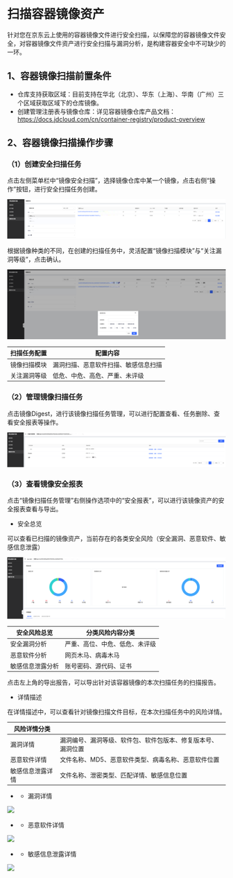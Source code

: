 # 扫描容器镜像资产

​		针对您在京东云上使用的容器镜像文件进行安全扫描，以保障您的容器镜像文件安全，对容器镜像文件资产进行安全扫描与漏洞分析，是构建容器安全中不可缺少的一环。

## 1、容器镜像扫描前置条件

- 仓库支持获取区域：目前支持在华北（北京）、华东（上海）、华南（广州）三个区域获取区域下的仓库镜像。
- 创建管理注册表与镜像仓库：详见容器镜像仓库产品文档：https://docs.jdcloud.com/cn/container-registry/product-overview

## 2、容器镜像扫描操作步骤

### （1）创建安全扫描任务

点击左侧菜单栏中“镜像安全扫描”，选择镜像仓库中某一个镜像，点击右侧“操作”按钮，进行安全扫描任务创建。

![](../../../../image/Website-Threat-Inspector/WTS2022-05-01.png)

根据镜像种类的不同，在创建的扫描任务中，灵活配置“镜像扫描模块”与“关注漏洞等级”，点击确认。

![](../../../../image/Website-Threat-Inspector/wts-Container-02.png)

| 扫描任务配置 | 配置内容                             |
| ------------ | ------------------------------------ |
| 镜像扫描模块 | 漏洞扫描、恶意软件扫描、敏感信息扫描 |
| 关注漏洞等级 | 低危、中危、高危、严重、未评级       |

### （2）管理镜像扫描任务

点击镜像Digest，进行该镜像扫描任务管理，可以进行配置查看、任务删除、查看安全报表等操作。

![](../../../../image/Website-Threat-Inspector/wts-Container-03.png)

### （3）查看镜像安全报表

点击“镜像扫描任务管理”右侧操作选项中的“安全报表”，可以进行该镜像资产的安全报表查看与导出。

- 安全总览

可以查看已扫描的镜像资产，当前存在的各类安全风险（安全漏洞、恶意软件、敏感信息泄露）

![](../../../../image/Website-Threat-Inspector/wts-Container-04.png)

| 安全风险总览     | 分类风险内容分类               |
| ---------------- | ------------------------------ |
| 安全漏洞分析     | 严重、高位、中危、低危、未评级 |
| 恶意软件分析     | 网页木马、病毒木马             |
| 敏感信息泄露分析 | 账号密码、源代码、证书         |

点击左上角的导出报告，可以导出针对该容器镜像的本次扫描任务的扫描报告。

- 详情描述

在详情描述中，可以查看针对镜像扫描文件目标，在本次扫描任务中的风险详情。

| 风险详情分类     |                                                              |
| ---------------- | ------------------------------------------------------------ |
| 漏洞详情         | 漏洞编号、漏洞等级、软件包、软件包版本、修复版本号、漏洞位置 |
| 恶意软件详情     | 文件名称、MD5、恶意软件类型、病毒名称、恶意软件位置          |
| 敏感信息泄露详情 | 文件名称、泄密类型、匹配详情、敏感信息位置                   |

- - 漏洞详情

![](../../../../image/Website-Threat-Inspector/wts-Container-05.png)

- - 恶意软件详情

![](../../../../image/Website-Threat-Inspector/wts-Container-06.png)

- - 敏感信息泄露详情

![](../../../../image/Website-Threat-Inspector/wts-Container-07.png)
